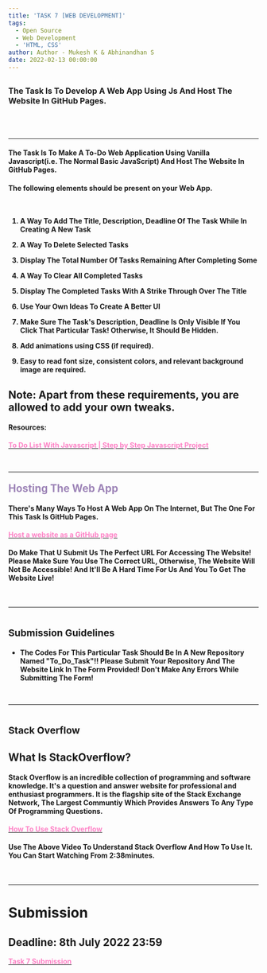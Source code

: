 ```yaml
---
title: 'TASK 7 [WEB DEVELOPMENT]'
tags:
  - Open Source
  - Web Development
  - 'HTML, CSS'
author: Author - Mukesh K & Abhinandhan S
date: 2022-02-13 00:00:00 
---
```

## <span style="font-size: 1rem;">The Task Is To Develop A Web App Using Js And Host The Website In GitHub Pages. </style>


<br>

<br>
<hr>

#### The Task Is To Make A To-Do Web Application Using Vanilla Javascript(i.e. The Normal Basic JavaScript) And Host The Website In GitHub Pages. 

#### The following elements should be present on your Web App.

<br>

<b>

1. A Way To Add The Title, Description, Deadline Of The Task While In Creating A New Task

2. A Way To Delete Selected Tasks

3. Display The Total Number Of Tasks Remaining After Completing Some

4. A Way To Clear All Completed Tasks

5. Display The Completed Tasks With A Strike Through Over The Title

6. Use Your Own Ideas To Create A Better UI

7. Make Sure The Task's Description, Deadline Is Only Visible If You Click That Particular Task! Otherwise, It Should Be Hidden.

8. Add animations using CSS (if required).

9. Easy to read font size, consistent colors, and relevant background image are required.

</b>

## Note: Apart from these requirements, you are allowed to add your own tweaks.

#### Resources:
[<b><span style="color: #FE83C6">To Do List With Javascript | Step by Step Javascript Project</span></b>](https://youtu.be/cOUNOi297Mw)

<br>

<hr>

#### <b><span style="color: #9D84B7; font-size: 1.3rem">Hosting The Web App</span></b>

#### There's Many Ways To Host A Web App On The Internet, But The One For This Task Is GitHub Pages.

[<b><span style="color: #FE83C6">Host a website as a GitHub page</span></b>](https://www.youtube.com/watch?v=8hrJ4oN1u_8)

#### Do Make That U Submit Us The Perfect URL For Accessing The Website! Please Make Sure You Use The Correct URL, Otherwise, The Website Will Not Be Accessible! And It'll Be A Hard Time For Us And You To Get The Website Live!

<br>

<hr>

# <b><span style="font-size: 1.2rem">Submission Guidelines</span></b>

- <b>The Codes For This Particular Task Should Be In A New Repository Named "To_Do_Task"!! Please Submit Your Repository And The Website Link In The Form Provided! Don't Make Any Errors While Submitting The Form!</b>

<br>

<hr>

# <b><span style="font-size: 1.2rem">Stack Overflow</span></b>

## What Is StackOverflow?

#### Stack Overflow is an incredible collection of programming and software knowledge. It's a question and answer website for professional and enthusiast programmers. It is the flagship site of the Stack Exchange Network, The Largest Communtiy Which Provides Answers To Any Type Of Programming Questions.

[<b><span style="color: #FE83C6">How To Use Stack Overflow</span></b>](https://youtu.be/sMIslcynm0Q)

#### Use The Above Video To Understand Stack Overflow And How To Use It. You Can Start Watching From 2:38minutes.

<br>

<hr>

# Submission 
## Deadline: 8th July 2022 23:59
[<b><span style="color: #FE83C6">Task 7 Submission</b></span>](https://forms.gle/LGmFJnZfRNMw6aYV8)

<br>